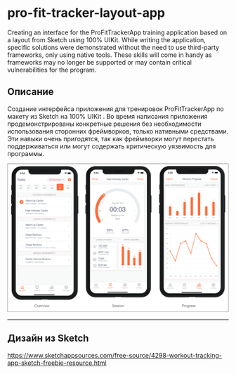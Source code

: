 # pro-fit-tracker-layout-app
Creating an interface for the ProFitTrackerApp training application based on a layout from Sketch using 100% UIKit. While writing the application, specific solutions were demonstrated without the need to use third-party frameworks, only using native tools. These skills will come in handy as frameworks may no longer be supported or may contain critical vulnerabilities for the program.

## Описание
Cоздание интерфейса приложения для тренировок ProFitTrackerApp по макету из Sketch на 100% UIKit . Во время написания приложения продемонстрированы конкретные решения без необходимости использования сторонних фреймворков, только нативными средствами. Эти навыки очень пригодятся, так как фреймворки могут перестать поддерживаться или могут содержать критическую уязвимость для программы.

![](https://github.com/Ka4aH4uk/pro-fit-tracker-layout-app/blob/main/Content/screenshotReview.png)

____

## Дизайн из Sketch
https://www.sketchappsources.com/free-source/4298-workout-tracking-app-sketch-freebie-resource.html
